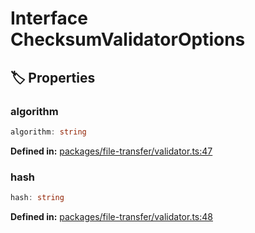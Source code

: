 # Interface ChecksumValidatorOptions

## 🏷️ Properties

### algorithm

```ts
algorithm: string
```
<p style="font-size: 14px; color: var(--vp-c-text-2)">
<strong>Defined in:</strong> <a href="https://github.com/voxelum/minecraft-launcher-core-node/blob/master/packages/file-transfer/validator.ts#L47" target="_blank" rel="noreferrer">packages/file-transfer/validator.ts:47</a>
</p>


### hash

```ts
hash: string
```
<p style="font-size: 14px; color: var(--vp-c-text-2)">
<strong>Defined in:</strong> <a href="https://github.com/voxelum/minecraft-launcher-core-node/blob/master/packages/file-transfer/validator.ts#L48" target="_blank" rel="noreferrer">packages/file-transfer/validator.ts:48</a>
</p>


